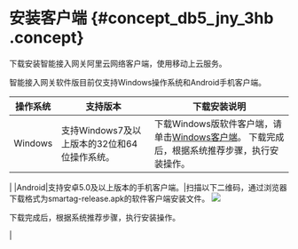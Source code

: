# 安装客户端 {#concept_db5_jny_3hb .concept}

下载安装智能接入网关阿里云网络客户端，使用移动上云服务。

智能接入网关软件版目前仅支持Windows操作系统和Android手机客户端。

|操作系统|支持版本|下载安装说明|
|----|----|------|
|Windows|支持Windows7及以上版本的32位和64位操作系统。|下载Windows版软件客户端，请单击[Windows客户端](http://sdwan-oss-shanghai.oss-cn-shanghai.aliyuncs.com/win_installer/SmartagRelease_1.0.0_20190507203051.exe)。 下载完成后，根据系统推荐步骤，执行安装操作。

 |
|Android|支持安卓5.0及以上版本的手机客户端。|扫描以下二维码，通过浏览器下载格式为smartag-release.apk的软件客户端安装文件。 ![](http://static-aliyun-doc.oss-cn-hangzhou.aliyuncs.com/assets/img/96422/155729738343518_zh-CN.png)

 下载完成后，根据系统推荐步骤，执行安装操作。

 |

